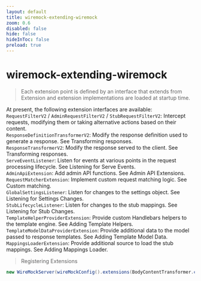 ```yaml
---
layout: default 
title: wiremock-extending-wiremock  
zoom: 0.6   
disabled: false 
hide: false 
hideInToc: false    
preload: true   
---
```



# wiremock-extending-wiremock   

> Each extension point is defined by an interface that extends from Extension and extension implementations are loaded at startup time.    


At present, the following extension interfaces are available:    
`RequestFilterV2` / `AdminRequestFilterV2` / `StubRequestFilterV2`: Intercept requests, modifying them or taking alternative actions based on their content.    
`ResponseDefinitionTransformerV2`: Modify the response definition used to generate a response. See Transforming responses.    
`ResponseTransformerV2`: Modify the response served to the client. See Transforming responses.    
`ServeEventListener`: Listen for events at various points in the request processing lifecycle. See Listening for Serve Events.    
`AdminApiExtension`: Add admin API functions. See Admin API Extensions.    
`RequestMatcherExtension`: Implement custom request matching logic. See Custom matching.    
`GlobalSettingsListener`: Listen for changes to the settings object. See Listening for Settings Changes.    
`StubLifecycleListener`: Listen for changes to the stub mappings. See Listening for Stub Changes.    
`TemplateHelperProviderExtension`: Provide custom Handlebars helpers to the template engine. See Adding Template Helpers.    
`TemplateModelDataProviderExtension`: Provide additional data to the model passed to response templates. See Adding Template Model Data.    
`MappingsLoaderExtension`: Provide additional source to load the stub mappings. See Adding Mappings Loader.    


> Registering Extensions    

```java
new WireMockServer(wireMockConfig().extensions(BodyContentTransformer.class, HeaderMangler.class));
```
